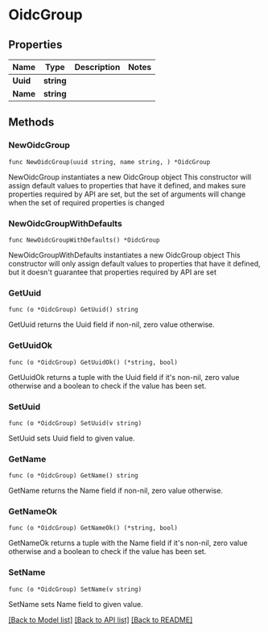 # OidcGroup

## Properties

Name | Type | Description | Notes
------------ | ------------- | ------------- | -------------
**Uuid** | **string** |  | 
**Name** | **string** |  | 

## Methods

### NewOidcGroup

`func NewOidcGroup(uuid string, name string, ) *OidcGroup`

NewOidcGroup instantiates a new OidcGroup object
This constructor will assign default values to properties that have it defined,
and makes sure properties required by API are set, but the set of arguments
will change when the set of required properties is changed

### NewOidcGroupWithDefaults

`func NewOidcGroupWithDefaults() *OidcGroup`

NewOidcGroupWithDefaults instantiates a new OidcGroup object
This constructor will only assign default values to properties that have it defined,
but it doesn't guarantee that properties required by API are set

### GetUuid

`func (o *OidcGroup) GetUuid() string`

GetUuid returns the Uuid field if non-nil, zero value otherwise.

### GetUuidOk

`func (o *OidcGroup) GetUuidOk() (*string, bool)`

GetUuidOk returns a tuple with the Uuid field if it's non-nil, zero value otherwise
and a boolean to check if the value has been set.

### SetUuid

`func (o *OidcGroup) SetUuid(v string)`

SetUuid sets Uuid field to given value.


### GetName

`func (o *OidcGroup) GetName() string`

GetName returns the Name field if non-nil, zero value otherwise.

### GetNameOk

`func (o *OidcGroup) GetNameOk() (*string, bool)`

GetNameOk returns a tuple with the Name field if it's non-nil, zero value otherwise
and a boolean to check if the value has been set.

### SetName

`func (o *OidcGroup) SetName(v string)`

SetName sets Name field to given value.



[[Back to Model list]](../README.md#documentation-for-models) [[Back to API list]](../README.md#documentation-for-api-endpoints) [[Back to README]](../README.md)


